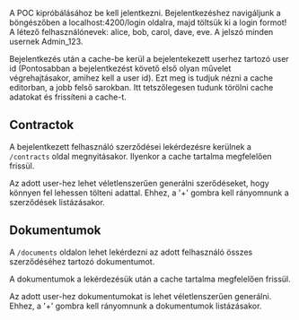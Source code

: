 A POC kipróbálásához be kell jelentkezni. Bejelentkezéshez navigáljunk a böngészőben a localhost:4200/login oldalra, majd töltsük ki a login formot! A létező felhasználónevek: alice, bob, carol, dave, eve. A jelszó minden usernek Admin_123.

Bejelentkezés után a cache-be kerül a bejelentekezett userhez tartozó user id (Pontosabban a bejelentkezést követő első olyan művelet végrehajtásakor, amihez kell a user id). Ezt meg is tudjuk nézni a cache editorban, a jobb felső sarokban. Itt tetszőlegesen tudunk törölni cache adatokat és frissíteni a cache-t.

## Contractok
A bejelentkezett felhasználó szerződései lekérdezésre kerülnek a `/contracts` oldal megnyitásakor. Ilyenkor a cache tartalma megfelelően frissül.

Az adott user-hez lehet véletlenszerűen generálni szerődéseket, hogy könnyen fel lehessen tölteni adattal. Ehhez, a '+' gombra kell rányomnunk a szerződések listázásakor.

## Dokumentumok
A `/documents` oldalon lehet lekérdezni az adott felhasználó összes szerződéséhez tartozó dokumentumot.

A dokumentumok a lekérdezésük után a cache tartalma megfelelően frissül.

Az adott user-hez dokumentumokat is lehet véletlenszerűen generálni. Ehhez, a '+' gombra kell rányomnunk a dokumentumok listázásakor.